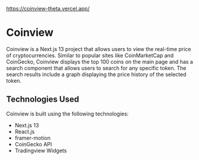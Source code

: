 https://coinview-theta.vercel.app/
# Coinview

Coinview is a Next.js 13 project that allows users to view the real-time price of cryptocurrencies. Similar to popular sites like CoinMarketCap and CoinGecko, Coinview displays the top 100 coins on the main page and has a search component that allows users to search for any specific token. The search results include a graph displaying the price history of the selected token.

## Technologies Used

Coinview is built using the following technologies:

- Next.js 13
- React.js
- framer-motion
- CoinGecko API
- Tradingview Widgets
